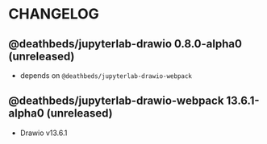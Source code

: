 # CHANGELOG

## @deathbeds/jupyterlab-drawio 0.8.0-alpha0 (unreleased)

- depends on `@deathbeds/jupyterlab-drawio-webpack`

## @deathbeds/jupyterlab-drawio-webpack 13.6.1-alpha0 (unreleased)

- Drawio v13.6.1
